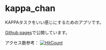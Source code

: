 # kappa_chan

KAPPAタスクをいい感じにするためのアプリです。

[Github pages](https://tonamichan.github.io/kappa_chan/)で公開しています。

アクセス数参考： [![HitCount](https://hits.dwyl.com/tonamichan/kappature.svg?style=flat)](http://hits.dwyl.com/tonamichan/kappature)